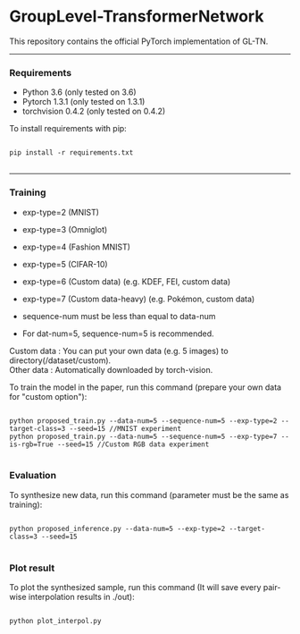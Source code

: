 # GroupLevel-TransformerNetwork

This repository contains the official PyTorch implementation of GL-TN.



*****

### Requirements
* Python 3.6 (only tested on 3.6)
* Pytorch 1.3.1 (only tested on 1.3.1)
* torchvision 0.4.2 (only tested on 0.4.2)

To install requirements with pip:
<pre>
<code>
pip install -r requirements.txt
</code>
</pre>

*****

### Training
* exp-type=2 (MNIST)
* exp-type=3 (Omniglot)
* exp-type=4 (Fashion MNIST)
* exp-type=5 (CIFAR-10)
* exp-type=6 (Custom data)  (e.g. KDEF, FEI, custom data)
* exp-type=7 (Custom data-heavy)  (e.g. Pokémon, custom data)

* sequence-num must be less than equal to data-num
* For dat-num=5, sequence-num=5 is recommended.

Custom data : You can put your own data (e.g. 5 images) to directory(/dataset/custom).</br>
Other data  : Automatically downloaded by torch-vision.

To train the model in the paper, run this command (prepare your own data for "custom option"):
<pre>
<code>
python proposed_train.py --data-num=5 --sequence-num=5 --exp-type=2 --target-class=3 --seed=15 //MNIST experiment
python proposed_train.py --data-num=5 --sequence-num=5 --exp-type=7 --is-rgb=True --seed=15 //Custom RGB data experiment
</code>
</pre>


### Evaluation

To synthesize new data, run this command (parameter must be the same as training):

<pre>
<code>
python proposed_inference.py --data-num=5 --exp-type=2 --target-class=3 --seed=15
</code>
</pre>

### Plot result

To plot the synthesized sample, run this command (It will save every pair-wise interpolation results in ./out):

<pre>
<code>
python plot_interpol.py
</code>
</pre>




